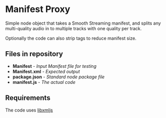 # Manifest Proxy

Simple node object that takes a Smooth Streaming manifest, and splits any multi-quality audio in to multiple tracks with 
one quality per track.

Optionally the code can also strip <f> tags to reduce manifest size.

## Files in repository

- **Manifest** - *Input Manifest file for testing*
- **Manifest.xml** - *Expected output*
- **package.json** - *Standard node package file*
- **manifest.js** - *The actual code*

## Requirements
The code uses [libxmljs](https://github.com/libxmljs/libxmljs)